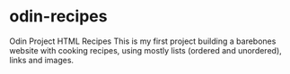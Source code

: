 # odin-recipes
Odin Project HTML Recipes
This is my first project building a barebones website with cooking recipes, using mostly lists (ordered and unordered), links and images.